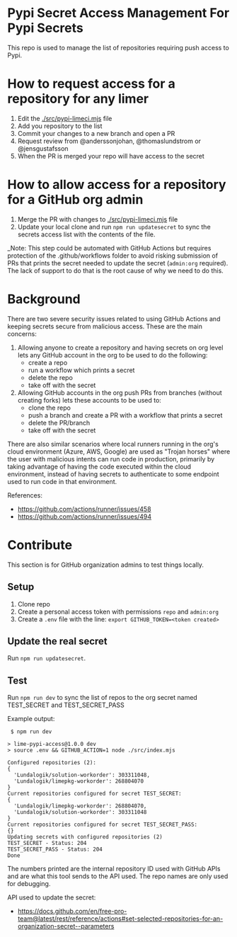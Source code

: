 # Pypi Secret Access Management For Pypi Secrets

This repo is used to manage the list of repositories requiring push access to Pypi.

# How to request access for a repository for any limer

1. Edit the [./src/pypi-limeci.mjs](src/pypi-limeci.mjs) file
2. Add you repository to the list
3. Commit your changes to a new branch and open a PR
4. Request review from @anderssonjohan, @thomaslundstrom or @jensgustafsson
5. When the PR is merged your repo will have access to the secret

# How to allow access for a repository for a GitHub org admin

1. Merge the PR with changes to [./src/pypi-limeci.mjs](src/pypi-limeci.mjs) file
2. Update your local clone and run `npm run updatesecret` to sync the secrets
   access list with the contents of the file.

_Note: This step could be automated with GitHub Actions but requires protection
       of the .github/workflows folder to avoid risking submission of PRs that
       prints the secret needed to update the secret (`admin:org` required).
       The lack of support to do that is the root cause of why we need to do this.

# Background

There are two severe security issues related to using GitHub Actions and keeping
secrets secure from malicious access. These are the main concerns:

1. Allowing anyone to create a repository and having secrets on org level lets
   any GitHub account in the org to be used to do the following:
   - create a repo
   - run a workflow which prints a secret
   - delete the repo
   - take off with the secret
2. Allowing GitHub accounts in the org push PRs from branches (without creating
   forks) lets these accounts to be used to:
   - clone the repo
   - push a branch and create a PR with a workflow that prints a secret
   - delete the PR/branch
   - take off with the secret

There are also similar scenarios where local runners running in the org's cloud
environment (Azure, AWS, Google) are used as "Trojan horses" where the user with
malicious intents can run code in production, primarily by taking advantage of
having the code executed within the cloud environment, instead of having secrets
to authenticate to some endpoint used to run code in that environment.

References:

- https://github.com/actions/runner/issues/458
- https://github.com/actions/runner/issues/494

# Contribute

This section is for GitHub organization admins to test things locally.

## Setup

1. Clone repo
2. Create a personal access token with permissions `repo` and `admin:org`
3. Create a `.env` file with the line: `export GITHUB_TOKEN=<token created>`

## Update the real secret

Run `npm run updatesecret`.

## Test

Run `npm run dev` to sync the list of repos to the org secret named TEST_SECRET and TEST_SECRET_PASS

Example output:

```
 $ npm run dev

> lime-pypi-access@1.0.0 dev
> source .env && GITHUB_ACTION=1 node ./src/index.mjs

Configured repositories (2):
{
  'Lundalogik/solution-workorder': 303311048,
  'Lundalogik/limepkg-workorder': 268804070
}
Current repositories configured for secret TEST_SECRET:
{
  'Lundalogik/limepkg-workorder': 268804070,
  'Lundalogik/solution-workorder': 303311048
}
Current repositories configured for secret TEST_SECRET_PASS:
{}
Updating secrets with configured repositories (2)
TEST_SECRET - Status: 204
TEST_SECRET_PASS - Status: 204
Done

```

The numbers printed are the internal repository ID used with GitHub APIs and are
what this tool sends to the API used. The repo names are only used for debugging.

API used to update the secret:
- https://docs.github.com/en/free-pro-team@latest/rest/reference/actions#set-selected-repositories-for-an-organization-secret--parameters
